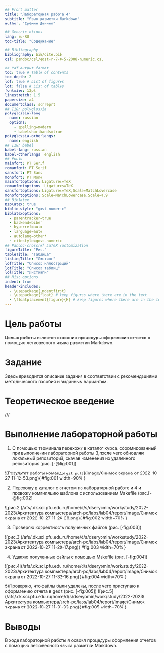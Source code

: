 ```yaml
---
## Front matter
title: "Лабораторная работа 4"
subtitle: "Язык разметки Markdown"
author: "Ерёмин Даниил"

## Generic otions
lang: ru-RU
toc-title: "Содержание"

## Bibliography
bibliography: bib/cite.bib
csl: pandoc/csl/gost-r-7-0-5-2008-numeric.csl

## Pdf output format
toc: true # Table of contents
toc-depth: 2
lof: true # List of figures
lot: false # List of tables
fontsize: 12pt
linestretch: 1.5
papersize: a4
documentclass: scrreprt
## I18n polyglossia
polyglossia-lang:
  name: russian
  options:
	- spelling=modern
	- babelshorthands=true
polyglossia-otherlangs:
  name: english
## I18n babel
babel-lang: russian
babel-otherlangs: english
## Fonts
mainfont: PT Serif
romanfont: PT Serif
sansfont: PT Sans
monofont: PT Mono
mainfontoptions: Ligatures=TeX
romanfontoptions: Ligatures=TeX
sansfontoptions: Ligatures=TeX,Scale=MatchLowercase
monofontoptions: Scale=MatchLowercase,Scale=0.9
## Biblatex
biblatex: true
biblio-style: "gost-numeric"
biblatexoptions:
  - parentracker=true
  - backend=biber
  - hyperref=auto
  - language=auto
  - autolang=other*
  - citestyle=gost-numeric
## Pandoc-crossref LaTeX customization
figureTitle: "Рис."
tableTitle: "Таблица"
listingTitle: "Листинг"
lofTitle: "Список иллюстраций"
lotTitle: "Список таблиц"
lolTitle: "Листинги"
## Misc options
indent: true
header-includes:
  - \usepackage{indentfirst}
  - \usepackage{float} # keep figures where there are in the text
  - \floatplacement{figure}{H} # keep figures where there are in the text
---
```


# Цель работы

Целью работы является освоение процедуры оформления отчетов с помощью
легковесного языка разметки Markdown.

# Задание

Здесь приводится описание задания в соответствии с рекомендациями
методического пособия и выданным вариантом.

# Теоретическое введение

///

# Выполнение лабораторной работы

1) С помощью терминала перехожу в каталог курса, сформированный при выполнении лабораторной работы 3,после чего обновляю локальный репозиторий, скачав изменения из удаленного репозитория (рис. [-@fig:001])

![Результат работы команды `git pull`](image/Снимок экрана от 2022-10-27 11-12-53.png){ #fig:001 width=90% }


2) Перехожу в каталог с отчетом по лабораторной работе и 4 и провожу компиляцию шаблона с использованием Makefile (рис.[-@fig:002]

![рис.2](/afs/.dk.sci.pfu.edu.ru/home/d/s/dseryomin/work/study/2022-2023/Архитектура компьютера/arch-pc/labs/lab04/report/image/Снимок экрана от 2022-10-27 11-26-28.png){ #fig:002 width=70% }

3) Проверяю корректность полученных файлов (рис. [-fig:003])

![рис.3](/afs/.dk.sci.pfu.edu.ru/home/d/s/dseryomin/work/study/2022-2023/Архитектура компьютера/arch-pc/labs/lab04/report/image/Снимок экрана от 2022-10-27 11-29-17.png){ #fig:003 width=70% }

4) Удаляю полученные файлы с помощью Makefile (рис. [-fig:004])

![рис.4](/afs/.dk.sci.pfu.edu.ru/home/d/s/dseryomin/work/study/2022-2023/Архитектура компьютера/arch-pc/labs/lab04/report/image/Снимок экрана от 2022-10-27 11-32-16.png){ #fig:004 width=70% }

5)Проверяю, что файлы были удалены, после чего приступаю к оформлению отчета в gedit (рис. [-fig:005])
![рис.5](/afs/.dk.sci.pfu.edu.ru/home/d/s/dseryomin/work/study/2022-2023/Архитектура компьютера/arch-pc/labs/lab04/report/image/Снимок экрана от 2022-10-27 11-31-33.png){ #fig:005 width=70% }

# Выводы

В ходе лабораторной работы я освоил процедуры оформления отчетов с помощью легковесного языка разметки Markdown.

